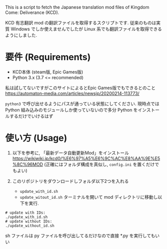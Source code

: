 This is a script to fetch the Japanese translation mod files of Kingdom Come: Deliverance (KCD).

KCD 有志翻訳 mod の翻訳ファイルを取得するスクリプトです. 従来のものは実質  Windows でしか使えませんでしたが Linux 系でも翻訳ファイルを取得できるようにしました.

# 要件 (Requirements)
* KCD本体 (steam版, Epic Games版)
* Python 3.x (3.7 <= recommended)

私は試してないですがこのサイトによるとEpic Games版でもできるとのこと https://automaton-media.com/articles/newsjp/20200214-113773/

`python3` で呼び出せるようにパスが通っている状態にしてください.
現時点では Python 組み込みのモジュールしか使っていないので多分 Python をインストールするだけでいけるはず

# 使い方 (Usage)

1. 以下を参考に, 「最新データ自動更新Mod」をインストール
https://wikiwiki.jp/kcd0/%E6%97%A5%E6%9C%AC%E8%AA%9E%E5%8C%96MOD
(正確にはフォルダ構成を真似し, `config.ini` を置くだけでもよい)

2. このリポジトリをダウンロードしフォルダ以下2つを入れる
	* `update_with_id.sh`
	* `update_witout_id.sh`
ターミナルを開いて mod ディレクトリに移動し以下を実行.

```
# update with IDs:
./update_with_id.sh
# update without IDs:
./update_without_id.sh
```
sh ファイルは py ファイルを呼び出してるだけなので直接 *.py を実行してもいい
